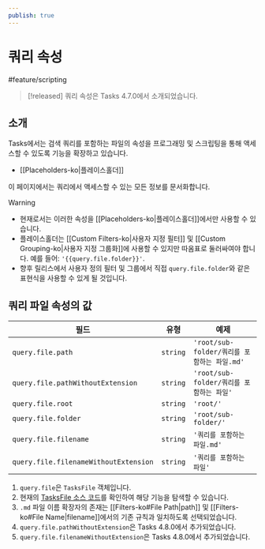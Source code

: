 ```yaml
---
publish: true
---
```


# 쿼리 속성

<span class="related-pages">#feature/scripting</span>

> [!released]
> 쿼리 속성은 Tasks 4.7.0에서 소개되었습니다.

## 소개

Tasks에서는 검색 쿼리를 포함하는 파일의 속성을 프로그래밍 및 스크립팅을 통해 액세스할 수 있도록 기능을 확장하고 있습니다.

- [[Placeholders-ko|플레이스홀더]]

이 페이지에서는 쿼리에서 액세스할 수 있는 모든 정보를 문서화합니다.

> [!warning]
>
> - 현재로서는 이러한 속성을 [[Placeholders-ko|플레이스홀더]]에서만 사용할 수 있습니다.
> - 플레이스홀더는 [[Custom Filters-ko|사용자 지정 필터]] 및 [[Custom Grouping-ko|사용자 지정 그룹화]]에 사용할 수 있지만 따옴표로 둘러싸여야 합니다. 예를 들어: `'{{query.file.folder}}'`.
> - 향후 릴리스에서 사용자 정의 필터 및 그룹에서 직접 `query.file.folder`와 같은 표현식을 사용할 수 있게 될 것입니다.

## 쿼리 파일 속성의 값

<!-- placeholder to force blank line before included text --><!-- include: QueryProperties.test.query_file_properties.approved.md -->

| 필드 | 유형 | 예제 |
| ----- | ----- | ----- |
| `query.file.path` | `string` | `'root/sub-folder/쿼리를 포함하는 파일.md'` |
| `query.file.pathWithoutExtension` | `string` | `'root/sub-folder/쿼리를 포함하는 파일'` |
| `query.file.root` | `string` | `'root/'` |
| `query.file.folder` | `string` | `'root/sub-folder/'` |
| `query.file.filename` | `string` | `'쿼리를 포함하는 파일.md'` |
| `query.file.filenameWithoutExtension` | `string` | `'쿼리를 포함하는 파일'` |

<!-- placeholder to force blank line after included text --><!-- endInclude -->

1. `query.file`은 `TasksFile` 객체입니다.
1. 현재의 [TasksFile 소스 코드](https://github.com/obsidian-tasks-group/obsidian-tasks/blob/main/src/Scripting/TasksFile.ts)를 확인하여 해당 기능을 탐색할 수 있습니다.
1. `.md` 파일 이름 확장자의 존재는 [[Filters-ko#File Path|path]] 및 [[Filters-ko#File Name|filename]]에서의 기존 규칙과 일치하도록 선택되었습니다.
1. `query.file.pathWithoutExtension`은 Tasks 4.8.0에서 추가되었습니다.
1. `query.file.filenameWithoutExtension`은 Tasks 4.8.0에서 추가되었습니다.
